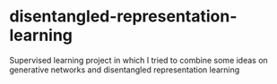 # disentangled-representation-learning
Supervised learning project in which I tried to combine some ideas on generative networks and disentangled representation learning 
